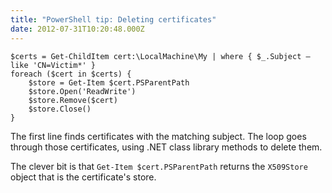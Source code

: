 ```yaml
---
title: "PowerShell tip: Deleting certificates"
date: 2012-07-31T10:20:48.000Z
---
```

    $certs = Get-ChildItem cert:\LocalMachine\My | where { $_.Subject –like 'CN=Victim*' }
    foreach ($cert in $certs) {
        $store = Get-Item $cert.PSParentPath
        $store.Open('ReadWrite')
        $store.Remove($cert)
        $store.Close()
    }

The first line finds certificates with the matching subject. The loop goes through those certificates, using .NET class library methods to delete them.

The clever bit is that `Get-Item $cert.PSParentPath` returns the `X509Store` object that is the certificate's store.
